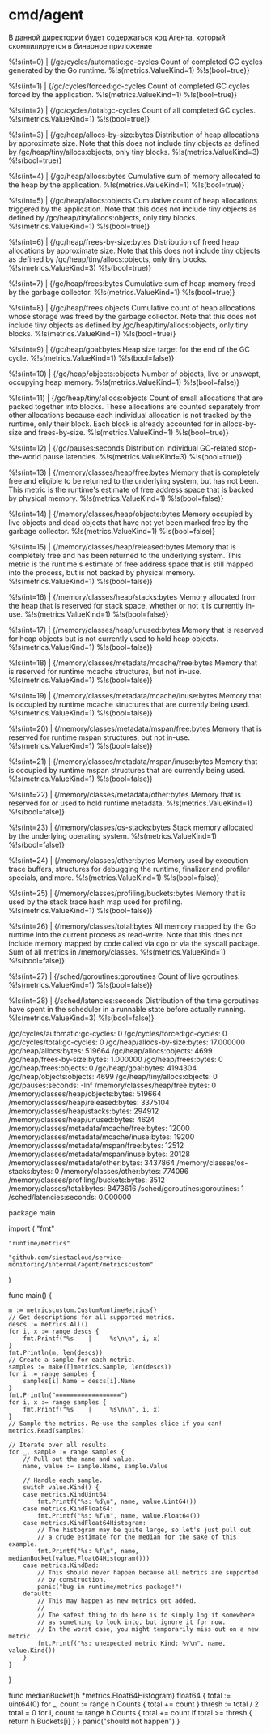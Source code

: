 # cmd/agent

В данной директории будет содержаться код Агента, который скомпилируется в бинарное приложение



%!s(int=0)    |     {/gc/cycles/automatic:gc-cycles Count of completed GC cycles generated by the Go runtime. %!s(metrics.ValueKind=1) %!s(bool=true)}

%!s(int=1)    |     {/gc/cycles/forced:gc-cycles Count of completed GC cycles forced by the application. %!s(metrics.ValueKind=1) %!s(bool=true)}

%!s(int=2)    |     {/gc/cycles/total:gc-cycles Count of all completed GC cycles. %!s(metrics.ValueKind=1) %!s(bool=true)}

%!s(int=3)    |     {/gc/heap/allocs-by-size:bytes Distribution of heap allocations by approximate size. Note that this does not include tiny objects as defined by /gc/heap/tiny/allocs:objects, only tiny blocks. %!s(metrics.ValueKind=3) %!s(bool=true)}

%!s(int=4)    |     {/gc/heap/allocs:bytes Cumulative sum of memory allocated to the heap by the application. %!s(metrics.ValueKind=1) %!s(bool=true)}

%!s(int=5)    |     {/gc/heap/allocs:objects Cumulative count of heap allocations triggered by the application. Note that this does not include tiny objects as defined by /gc/heap/tiny/allocs:objects, only tiny blocks. %!s(metrics.ValueKind=1) %!s(bool=true)}

%!s(int=6)    |     {/gc/heap/frees-by-size:bytes Distribution of freed heap allocations by approximate size. Note that this does not include tiny objects as defined by /gc/heap/tiny/allocs:objects, only tiny blocks. %!s(metrics.ValueKind=3) %!s(bool=true)}

%!s(int=7)    |     {/gc/heap/frees:bytes Cumulative sum of heap memory freed by the garbage collector. %!s(metrics.ValueKind=1) %!s(bool=true)}

%!s(int=8)    |     {/gc/heap/frees:objects Cumulative count of heap allocations whose storage was freed by the garbage collector. Note that this does not include tiny objects as defined by /gc/heap/tiny/allocs:objects, only tiny blocks. %!s(metrics.ValueKind=1) %!s(bool=true)}

%!s(int=9)    |     {/gc/heap/goal:bytes Heap size target for the end of the GC cycle. %!s(metrics.ValueKind=1) %!s(bool=false)}

%!s(int=10)    |     {/gc/heap/objects:objects Number of objects, live or unswept, occupying heap memory. %!s(metrics.ValueKind=1) %!s(bool=false)}

%!s(int=11)    |     {/gc/heap/tiny/allocs:objects Count of small allocations that are packed together into blocks. These allocations are counted separately from other allocations because each individual allocation is not tracked by the runtime, only their block. Each block is already accounted for in allocs-by-size and frees-by-size. %!s(metrics.ValueKind=1) %!s(bool=true)}

%!s(int=12)    |     {/gc/pauses:seconds Distribution individual GC-related stop-the-world pause latencies. %!s(metrics.ValueKind=3) %!s(bool=true)}

%!s(int=13)    |     {/memory/classes/heap/free:bytes Memory that is completely free and eligible to be returned to the underlying system, but has not been. This metric is the runtime's estimate of free address space that is backed by physical memory. %!s(metrics.ValueKind=1) %!s(bool=false)}

%!s(int=14)    |     {/memory/classes/heap/objects:bytes Memory occupied by live objects and dead objects that have not yet been marked free by the garbage collector. %!s(metrics.ValueKind=1) %!s(bool=false)}

%!s(int=15)    |     {/memory/classes/heap/released:bytes Memory that is completely free and has been returned to the underlying system. This metric is the runtime's estimate of free address space that is still mapped into the process, but is not backed by physical memory. %!s(metrics.ValueKind=1) %!s(bool=false)}

%!s(int=16)    |     {/memory/classes/heap/stacks:bytes Memory allocated from the heap that is reserved for stack space, whether or not it is currently in-use. %!s(metrics.ValueKind=1) %!s(bool=false)}

%!s(int=17)    |     {/memory/classes/heap/unused:bytes Memory that is reserved for heap objects but is not currently used to hold heap objects. %!s(metrics.ValueKind=1) %!s(bool=false)}

%!s(int=18)    |     {/memory/classes/metadata/mcache/free:bytes Memory that is reserved for runtime mcache structures, but not in-use. %!s(metrics.ValueKind=1) %!s(bool=false)}

%!s(int=19)    |     {/memory/classes/metadata/mcache/inuse:bytes Memory that is occupied by runtime mcache structures that are currently being used. %!s(metrics.ValueKind=1) %!s(bool=false)}

%!s(int=20)    |     {/memory/classes/metadata/mspan/free:bytes Memory that is reserved for runtime mspan structures, but not in-use. %!s(metrics.ValueKind=1) %!s(bool=false)}

%!s(int=21)    |     {/memory/classes/metadata/mspan/inuse:bytes Memory that is occupied by runtime mspan structures that are currently being used. %!s(metrics.ValueKind=1) %!s(bool=false)}

%!s(int=22)    |     {/memory/classes/metadata/other:bytes Memory that is reserved for or used to hold runtime metadata. %!s(metrics.ValueKind=1) %!s(bool=false)}

%!s(int=23)    |     {/memory/classes/os-stacks:bytes Stack memory allocated by the underlying operating system. %!s(metrics.ValueKind=1) %!s(bool=false)}

%!s(int=24)    |     {/memory/classes/other:bytes Memory used by execution trace buffers, structures for debugging the runtime, finalizer and profiler specials, and more. %!s(metrics.ValueKind=1) %!s(bool=false)}

%!s(int=25)    |     {/memory/classes/profiling/buckets:bytes Memory that is used by the stack trace hash map used for profiling. %!s(metrics.ValueKind=1) %!s(bool=false)}

%!s(int=26)    |     {/memory/classes/total:bytes All memory mapped by the Go runtime into the current process as read-write. Note that this does not include memory mapped by code called via cgo or via the syscall package. Sum of all metrics in /memory/classes. %!s(metrics.ValueKind=1) %!s(bool=false)}

%!s(int=27)    |     {/sched/goroutines:goroutines Count of live goroutines. %!s(metrics.ValueKind=1) %!s(bool=false)}

%!s(int=28)    |     {/sched/latencies:seconds Distribution of the time goroutines have spent in the scheduler in a runnable state before actually running. %!s(metrics.ValueKind=3) %!s(bool=false)}



/gc/cycles/automatic:gc-cycles: 0
/gc/cycles/forced:gc-cycles: 0
/gc/cycles/total:gc-cycles: 0
/gc/heap/allocs-by-size:bytes: 17.000000
/gc/heap/allocs:bytes: 519664
/gc/heap/allocs:objects: 4699
/gc/heap/frees-by-size:bytes: 1.000000
/gc/heap/frees:bytes: 0
/gc/heap/frees:objects: 0
/gc/heap/goal:bytes: 4194304
/gc/heap/objects:objects: 4699
/gc/heap/tiny/allocs:objects: 0
/gc/pauses:seconds: -Inf
/memory/classes/heap/free:bytes: 0
/memory/classes/heap/objects:bytes: 519664
/memory/classes/heap/released:bytes: 3375104
/memory/classes/heap/stacks:bytes: 294912
/memory/classes/heap/unused:bytes: 4624
/memory/classes/metadata/mcache/free:bytes: 12000
/memory/classes/metadata/mcache/inuse:bytes: 19200
/memory/classes/metadata/mspan/free:bytes: 12512
/memory/classes/metadata/mspan/inuse:bytes: 20128
/memory/classes/metadata/other:bytes: 3437864
/memory/classes/os-stacks:bytes: 0
/memory/classes/other:bytes: 774096
/memory/classes/profiling/buckets:bytes: 3512
/memory/classes/total:bytes: 8473616
/sched/goroutines:goroutines: 1
/sched/latencies:seconds: 0.000000


package main

import (
	"fmt"

	"runtime/metrics"

	"github.com/siestacloud/service-monitoring/internal/agent/metricscustom"
)

func main() {

	m := metricscustom.CustomRuntimeMetrics{}
	// Get descriptions for all supported metrics.
	descs := metrics.All()
	for i, x := range descs {
		fmt.Printf("%s    |     %s\n\n", i, x)
	}
	fmt.Println(m, len(descs))
	// Create a sample for each metric.
	samples := make([]metrics.Sample, len(descs))
	for i := range samples {
		samples[i].Name = descs[i].Name
	}
	fmt.Println("==================")
	for i, x := range samples {
		fmt.Printf("%s    |     %s\n\n", i, x)
	}
	// Sample the metrics. Re-use the samples slice if you can!
	metrics.Read(samples)

	// Iterate over all results.
	for _, sample := range samples {
		// Pull out the name and value.
		name, value := sample.Name, sample.Value

		// Handle each sample.
		switch value.Kind() {
		case metrics.KindUint64:
			fmt.Printf("%s: %d\n", name, value.Uint64())
		case metrics.KindFloat64:
			fmt.Printf("%s: %f\n", name, value.Float64())
		case metrics.KindFloat64Histogram:
			// The histogram may be quite large, so let's just pull out
			// a crude estimate for the median for the sake of this example.
			fmt.Printf("%s: %f\n", name, medianBucket(value.Float64Histogram()))
		case metrics.KindBad:
			// This should never happen because all metrics are supported
			// by construction.
			panic("bug in runtime/metrics package!")
		default:
			// This may happen as new metrics get added.
			//
			// The safest thing to do here is to simply log it somewhere
			// as something to look into, but ignore it for now.
			// In the worst case, you might temporarily miss out on a new metric.
			fmt.Printf("%s: unexpected metric Kind: %v\n", name, value.Kind())
		}
	}
}

func medianBucket(h *metrics.Float64Histogram) float64 {
	total := uint64(0)
	for _, count := range h.Counts {
		total += count
	}
	thresh := total / 2
	total = 0
	for i, count := range h.Counts {
		total += count
		if total >= thresh {
			return h.Buckets[i]
		}
	}
	panic("should not happen")
}

